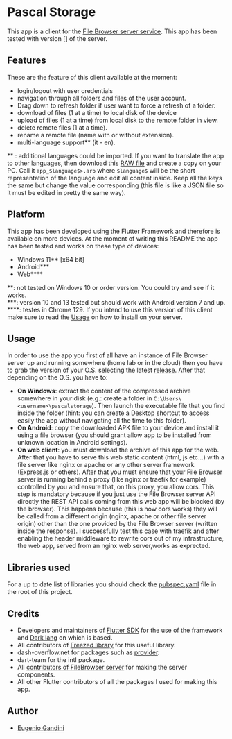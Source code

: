 # Pascal Storage

This app is a client for the [File Browser server service](https://github.com/filebrowser/filebrowser/). This app has been tested with version [] of the server.

## Features

These are the feature of this client available at the moment:
* login/logout with user credentials
* navigation through all folders and files of the user account.
* Drag down to refresh folder if user want to force a refresh of a folder.
* download of files (1 at a time) to local disk of the device
* upload of files (1 at a time) from local disk to the remote folder in view.
* delete remote files (1 at a time).
* rename a remote file (name with or without extension).
* multi-language support** (it - en).

** : additional languages could be imported. If you want to translate the app to other languages, then download this [RAW file](./lib/I18n/app_en.arb) and create a copy on your PC. Call it ```app_$language$>.arb``` where ```$language$``` will be the short representation of the language and edit all content inside. Keep all the keys the same but change the value corresponding (this file is like a JSON file so it must be edited in pretty the same way).

## Platform

This app has been developed using the Flutter Framework and therefore is available on more devices. At the moment of writing this README the app has been tested and works on these type of devices:
* Windows 11** [x64 bit]
* Android***
* Web****

**: not tested on Windows 10 or order version. You could try and see if it works.<br>
***: version 10 and 13 tested but should work with Android version 7 and up.
****: testes in Chrome 129. If you intend to use this version of this client make sure to read the [Usage](#usage) on how to install on your server.

## Usage

In order to use the app you first of all have an instance of File Browser server up and running somewhere (home lab or in the cloud) then you have to grab the version of your O.S. selecting the latest [release](https://github.com/EugenioGandini/FileBrowserFlutter/releases).
After that depending on the O.S. you have to:
* <strong>On Windows</strong>: extract the content of the compressed archive somewhere in your disk (e.g.: create a folder in ```C:\Users\<username>\pascalstorage```). Then launch the executable file that you find inside the folder (hint: you can create a Desktop shortcut to access easily the app without navigating all the time to this folder).
* <strong>On Android</strong>: copy the downloaded APK file to your device and install it using a file browser (you should grant allow app to be installed from unknown location in Android settings).
* <strong>On web client</strong>: you must download the archive of this app for the web. After that you have to serve this web static content (html, js etc...) with a file server like nginx or apache or any other server framework (Express.js or others). After that you must ensure that your File Browser server is running behind a proxy (like nginx or traefik for example) controlled by you and ensure that, on this proxy, you allow cors. This step is mandatory because if you just use the File Browser server API directly the REST API calls coming from this web app will be blocked (by the browser). This happens because (this is how cors works) they will be called from a different origin (nginx, apache or other file server origin) other than the one provided by the File Browser server (written inside the response).
I successfully test this case with traefik and after enabling the header middleware to rewrite cors out of my infrastructure, the web app, served from an nginx web server,works as exprected.

## Libraries used

For a up to date list of libraries you should check the [pubspec.yaml](./pubspec.yaml) file in the root of this project.

## Credits

* Developers and maintainers of [Flutter SDK](https://flutter.dev/) for the use of the framework and [Dark lang](https://dart.dev/) on which is based.
* All contributors of [Freezed library](https://github.com/rrousselGit/freezed) for this useful library.
* dash-overflow.net for packages such as [provider](https://pub.dev/packages/provider).
* dart-team for the intl package.
* All [contributors of FileBrowser server](https://github.com/filebrowser/filebrowser) for making the server components.
* All other Flutter contributors of all the packages I used for making this app.

## Author

* [Eugenio Gandini](https://github.com/EugenioGandini)
